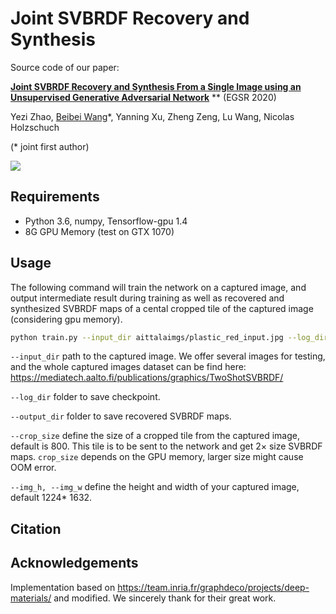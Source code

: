 # Joint SVBRDF Recovery and Synthesis  

Source code of our paper: 

[**Joint SVBRDF Recovery and Synthesis From a Single Image using an Unsupervised Generative Adversarial Network**](https://wangningbei.github.io/papers/paper_SVBRDFGan.pdf) ** (EGSR 2020)

Yezi Zhao, [Beibei Wang](https://wangningbei.github.io/)*, Yanning Xu, Zheng Zeng, Lu Wang, Nicolas Holzschuch

(* joint first author)

![](teaser.jpg)

## Requirements

- Python 3.6, numpy, Tensorflow-gpu 1.4
- 8G GPU Memory (test on GTX 1070)

## Usage

The following command will train the network on a captured image, and output intermediate result during training as well as recovered and synthesized SVBRDF maps of a cental cropped tile of the captured image (considering gpu memory).

```bash
python train.py --input_dir aittalaimgs/plastic_red_input.jpg --log_dir logs/0614-plastic_red --output_dir predictions/0614-plastic_red --crop_size 800
```

`--input_dir`  path to the captured image. We offer several images for testing, and the whole captured images dataset can be find  here: https://mediatech.aalto.fi/publications/graphics/TwoShotSVBRDF/ 

`--log_dir` folder to save checkpoint.

`--output_dir` folder to save recovered SVBRDF maps.

`--crop_size` define the size of a cropped tile from the captured image, default is 800. This tile is to be sent to the network and get 2× size SVBRDF maps.  `crop_size` depends on the GPU memory, larger size might cause OOM error.

`--img_h, --img_w` define the height and width of your captured image, default 1224* 1632. 

## Citation

## Acknowledgements

Implementation based on <https://team.inria.fr/graphdeco/projects/deep-materials/> and modified. We sincerely thank for their great work. 


